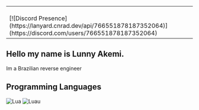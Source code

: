 <table width="100%"> 
  <tr>
  <td width="50%">
&nbsp; <br> [![Discord Presence](https://lanyard.cnrad.dev/api/766551878187352064)](https://discord.com/users/766551878187352064)
    
  </td>
</table>

## Hello my name is Lunny Akemi.
Im a Brazilian reverse engineer

## Programming Languages
![Lua](https://img.shields.io/badge/lua-0047B3?style=for-the-badge&logo=lua&logoColor=white) ![Luau](https://img.shields.io/badge/luau-EC4A3F?style=for-the-badge&logo=roblox&logoColor=white)
